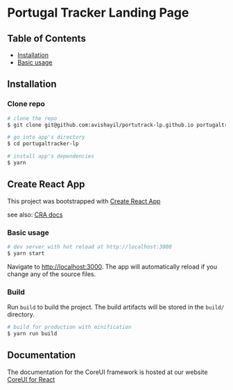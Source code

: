 # Portugal Tracker Landing Page

## Table of Contents

* [Installation](#installation)
* [Basic usage](#create-react-app)

## Installation

### Clone repo

``` bash
# clone the repo
$ git clone git@github.com:avishayil/portutrack-lp.github.io portugaltracker-lp

# go into app's directory
$ cd portugaltracker-lp

# install app's dependencies
$ yarn
```

## Create React App
This project was bootstrapped with [Create React App](https://github.com/facebook/create-react-app)

see also:
[CRA docs](https://create-react-app.dev/docs/getting-started)

### Basic usage

``` bash
# dev server with hot reload at http://localhost:3000
$ yarn start
```

Navigate to [http://localhost:3000](http://localhost:3000). The app will automatically reload if you change any of the source files.

### Build

Run `build` to build the project. The build artifacts will be stored in the `build/` directory.

```bash
# build for production with minification
$ yarn run build
```

## Documentation

The documentation for the CoreUI framework is hosted at our website [CoreUI for React](https://coreui.io/react/)